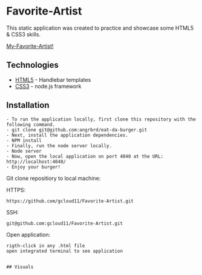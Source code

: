 # Favorite-Artist

This static application was created to practice and showcase some HTML5 & CSS3 skills. 

  [My-Favorite-Artist!](https://cryptic-sierra-08206.herokuapp.com/) 
  
  
  ## Technologies

* [HTML5](https://handlebarsjs.com/) - Handlebar templates
* [CSS3](https://expressjs.com/) - node.js framework


## Installation
```
- To run the application locally, first clone this repository with the following command.
- git clone git@github.com:angrbrd/eat-da-burger.git
- Next, install the application dependencies.
- NPM install
- Finally, run the node server locally.
- Node server
- Now, open the local application on port 4040 at the URL: http://localhost:4040/
- Enjoy your burger!
```

Git clone repositiory to local machine:

HTTPS:
```
https://github.com/gcloud11/Favorite-Artist.git
```
SSH:
```
git@github.com:gcloud11/Favorite-Artist.git
```
Open application:
```
rigth-click in any .html file
open integrated terminal to see application


## Visuals
